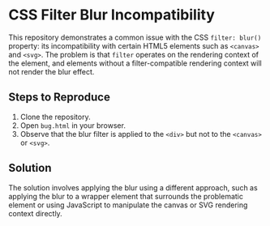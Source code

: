 # CSS Filter Blur Incompatibility

This repository demonstrates a common issue with the CSS `filter: blur()` property: its incompatibility with certain HTML5 elements such as `<canvas>` and `<svg>`.  The problem is that `filter` operates on the rendering context of the element, and elements without a filter-compatible rendering context will not render the blur effect.

## Steps to Reproduce
1. Clone the repository.
2. Open `bug.html` in your browser.
3. Observe that the blur filter is applied to the `<div>` but not to the `<canvas>` or `<svg>`. 

## Solution
The solution involves applying the blur using a different approach, such as applying the blur to a wrapper element that surrounds the problematic element or using JavaScript to manipulate the canvas or SVG rendering context directly.